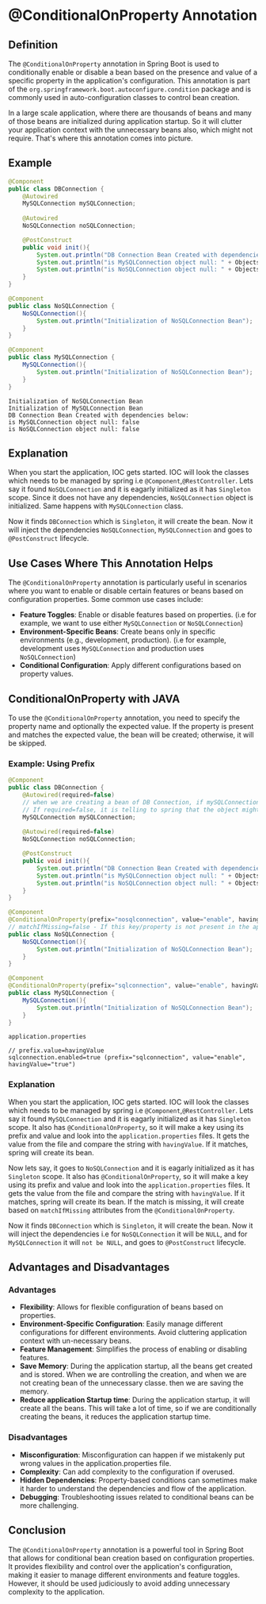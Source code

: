 # @ConditionalOnProperty Annotation

## Definition
The `@ConditionalOnProperty` annotation in Spring Boot is used to conditionally enable or disable a bean based on the presence and value of a specific property in the application's configuration. This annotation is part of the `org.springframework.boot.autoconfigure.condition` package and is commonly used in auto-configuration classes to control bean creation.

In a large scale application, where there are thousands of beans and many of those beans are initialized during application startup. So it will clutter your application context with the unnecessary beans also, which might not require. That's where this annotation comes into picture.

## Example
```java
@Component
public class DBConnection {
    @Autowired
    MySQLConnection mySQLConnection;
    
    @Autowired
    NoSQLConnection noSQLConnection;

    @PostConstruct
    public void init(){
        System.out.println("DB Connection Bean Created with dependencies below:");
        System.out.println("is MySQLConnection object null: " + Objects.isNull(mySQLConnection));
        System.out.println("is NoSQLConnection object null: " + Objects.isNull(noSQLConnection));
    }
}
```
```java
@Component
public class NoSQLConnection {
    NoSQLConnection(){
        System.out.println("Initialization of NoSQLConnection Bean");
    }
}
```
```java
@Component
public class MySQLConnection {
    MySQLConnection(){
        System.out.println("Initialization of NoSQLConnection Bean");
    }
}
```
```
Initialization of NoSQLConnection Bean
Initialization of MySQLConnection Bean
DB Connection Bean Created with dependencies below:
is MySQLConnection object null: false
is NoSQLConnection object null: false
```
## Explanation
When you start the application, IOC gets started. IOC will look the classes which needs to be managed by spring i.e `@Component`,`@RestController`. Lets say it found `NoSQLConnection` and it is eagarly initialized as it has `Singleton` scope. Since it does not have any dependencies, `NoSQLConnection` object is initialized. Same happens with `MySQLConnection` class.

Now it finds `DBConnection` which is `Singleton`, it will create the bean. Now it will inject the dependencies `NoSQLConnection`, `MySQLConnection` and goes to `@PostConstruct` lifecycle.


## Use Cases Where This Annotation Helps
The `@ConditionalOnProperty` annotation is particularly useful in scenarios where you want to enable or disable certain features or beans based on configuration properties. Some common use cases include:

- **Feature Toggles**: Enable or disable features based on properties. (i.e for example, we want to use either `MySQLConnection` or `NoSQLConnection`)
- **Environment-Specific Beans**: Create beans only in specific environments (e.g., development, production). (i.e for example, development uses `MySQLConnection` and production uses `NoSQLConnection`)
- **Conditional Configuration**: Apply different configurations based on property values.

## ConditionalOnProperty with JAVA
To use the `@ConditionalOnProperty` annotation, you need to specify the property name and optionally the expected value. If the property is present and matches the expected value, the bean will be created; otherwise, it will be skipped.

### Example: Using Prefix
```java
@Component
public class DBConnection {
    @Autowired(required=false)      
    // when we are creating a bean of DB Connection, if mySQLConnection has required=true, the dependency should get resolved.
    // If required=false, it is telling to spring that the object might not be present (Don't consider as Fast Fail)
    MySQLConnection mySQLConnection;
    
    @Autowired(required=false)
    NoSQLConnection noSQLConnection;

    @PostConstruct
    public void init(){
        System.out.println("DB Connection Bean Created with dependencies below:");
        System.out.println("is MySQLConnection object null: " + Objects.isNull(mySQLConnection));
        System.out.println("is NoSQLConnection object null: " + Objects.isNull(noSQLConnection));
    }
}
```
```java
@Component
@ConditionalOnProperty(prefix="nosqlconnection", value="enable", havingValue="true", matchIfMissing=false)
// matchIfMissing=false - If this key/property is not present in the application.properties, it will consider as false and it will not create the bean
public class NoSQLConnection {
    NoSQLConnection(){
        System.out.println("Initialization of NoSQLConnection Bean");
    }
}
```
```java
@Component
@ConditionalOnProperty(prefix="sqlconnection", value="enable", havingValue="true", matchIfMissing=false)
public class MySQLConnection {
    MySQLConnection(){
        System.out.println("Initialization of NoSQLConnection Bean");
    }
}
```
```
application.properties

// prefix.value=havingValue
sqlconnection.enabled=true (prefix="sqlconnection", value="enable", havingValue="true")
```

### Explanation
When you start the application, IOC gets started. IOC will look the classes which needs to be managed by spring i.e `@Component`,`@RestController`. Lets say it found `MySQLConnection` and it is eagarly initialized as it has `Singleton` scope. It also has `@ConditionalOnProperty`, so it will make a key using its prefix and value and look into the `application.properties` files. It gets the value from the file and compare the string with `havingValue`. If it matches, spring will create its bean.

Now lets say, it goes to `NoSQLConnection` and it is eagarly initialized as it has `Singleton` scope. It also has `@ConditionalOnProperty`, so it will make a key using its prefix and value and look into the `application.properties` files. It gets the value from the file and compare the string with `havingValue`. If it matches, spring will create its bean. If the match is missing, it will create based on `matchIfMissing` attributes from the `@ConditionalOnProperty`.

Now it finds `DBConnection` which is `Singleton`, it will create the bean. Now it will inject the dependencies i.e for `NoSQLConnection` it will be `NULL`, and for  `MySQLConnection` it will `not be NULL`, and goes to `@PostConstruct` lifecycle.

## Advantages and Disadvantages

### Advantages
- **Flexibility**: Allows for flexible configuration of beans based on properties.
- **Environment-Specific Configuration**: Easily manage different configurations for different environments. Avoid cluttering application context with un-necessary beans.
- **Feature Management**: Simplifies the process of enabling or disabling features.
- **Save Memory**: During the application startup, all the beans get created and is stored. When we are controlling the creation, and when we are not creating bean of the unnecessary classe. then we are saving the memory.
- **Reduce application Startup time**: During the application startup, it will create all the beans. This will take a lot of time, so if we are conditionally creating the beans, it reduces the application startup time.

### Disadvantages
- **Misconfiguration**: Misconfiguration can happen if we mistakenly put wrong values in the application.properties file.
- **Complexity**: Can add complexity to the configuration if overused.
- **Hidden Dependencies**: Property-based conditions can sometimes make it harder to understand the dependencies and flow of the application.
- **Debugging**: Troubleshooting issues related to conditional beans can be more challenging.

## Conclusion
The `@ConditionalOnProperty` annotation is a powerful tool in Spring Boot that allows for conditional bean creation based on configuration properties. It provides flexibility and control over the application's configuration, making it easier to manage different environments and feature toggles. However, it should be used judiciously to avoid adding unnecessary complexity to the application.
